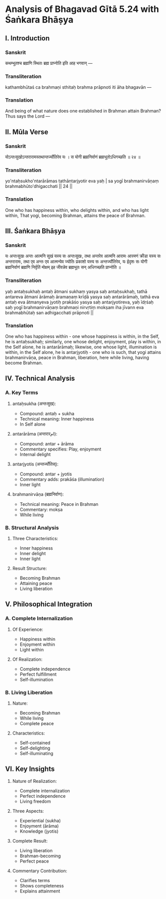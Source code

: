 # Analysis of Bhagavad Gītā 5.24 with Śaṅkara Bhāṣya

## I. Introduction

### Sanskrit
कथम्भूतश्च ब्रह्मणि स्थितः ब्रह्म प्राप्नोति इति आह भगवान् —

### Transliteration
kathambhūtaś ca brahmaṇi sthitaḥ brahma prāpnoti iti āha bhagavān —

### Translation
And being of what nature does one established in Brahman attain Brahman? Thus says the Lord —

## II. Mūla Verse

### Sanskrit
योऽन्तःसुखोऽन्तरारामस्तथान्तर्ज्योतिरेव यः ।
स योगी ब्रह्मनिर्वाणं ब्रह्मभूतोऽधिगच्छति ॥ २४ ॥

### Transliteration
yo'ntaḥsukho'ntarārāmas tathāntarjyotir eva yaḥ |
sa yogī brahmanirvāṇaṃ brahmabhūto'dhigacchati || 24 ||

### Translation
One who has happiness within, who delights within, and who has light within,
That yogi, becoming Brahman, attains the peace of Brahman.

## III. Śaṅkara Bhāṣya

### Sanskrit
यः अन्तःसुखः अन्तः आत्मनि सुखं यस्य सः अन्तःसुखः, तथा अन्तरेव आत्मनि आरामः आरमणं क्रीडा यस्य सः अन्तरारामः, तथा एव अन्तः एव आत्मन्येव ज्योतिः प्रकाशो यस्य सः अन्तर्ज्योतिरेव, यः ईदृशः सः योगी ब्रह्मनिर्वाणं ब्रह्मणि निर्वृतिं मोक्षम् इह जीवन्नेव ब्रह्मभूतः सन् अधिगच्छति प्राप्नोति ॥

### Transliteration
yaḥ antaḥsukhaḥ antaḥ ātmani sukhaṃ yasya saḥ antaḥsukhaḥ, tathā antareva ātmani ārāmaḥ āramaṇaṃ krīḍā yasya saḥ antarārāmaḥ, tathā eva antaḥ eva ātmanyeva jyotiḥ prakāśo yasya saḥ antarjyotireva, yaḥ īdṛśaḥ saḥ yogī brahmanirvāṇaṃ brahmaṇi nirvṛtiṃ mokṣam iha jīvann eva brahmabhūtaḥ san adhigacchati prāpnoti ||

### Translation
One who has happiness within - one whose happiness is within, in the Self, he is antaḥsukhaḥ; similarly, one whose delight, enjoyment, play is within, in the Self alone, he is antarārāmaḥ; likewise, one whose light, illumination is within, in the Self alone, he is antarjyotiḥ - one who is such, that yogi attains brahmanirvāṇa, peace in Brahman, liberation, here while living, having become Brahman.

## IV. Technical Analysis

### A. Key Terms

1. antaḥsukha (अन्तःसुख):
   - Compound: antaḥ + sukha
   - Technical meaning: Inner happiness
   - In Self alone

2. antarārāma (अन्तरारام):
   - Compound: antar + ārāma
   - Commentary specifies: Play, enjoyment
   - Internal delight

3. antarjyotis (अन्तर्ज्योतिस्):
   - Compound: antar + jyotis
   - Commentary adds: prakāśa (illumination)
   - Inner light

4. brahmanirvāṇa (ब्रह्मनिर्वाण):
   - Technical meaning: Peace in Brahman
   - Commentary: mokṣa
   - While living

### B. Structural Analysis

1. Three Characteristics:
   - Inner happiness
   - Inner delight
   - Inner light

2. Result Structure:
   - Becoming Brahman
   - Attaining peace
   - Living liberation

## V. Philosophical Integration

### A. Complete Internalization

1. Of Experience:
   - Happiness within
   - Enjoyment within
   - Light within

2. Of Realization:
   - Complete independence
   - Perfect fulfillment
   - Self-illumination

### B. Living Liberation

1. Nature:
   - Becoming Brahman
   - While living
   - Complete peace

2. Characteristics:
   - Self-contained
   - Self-delighting
   - Self-illuminating

## VI. Key Insights

1. Nature of Realization:
   - Complete internalization
   - Perfect independence
   - Living freedom

2. Three Aspects:
   - Experiential (sukha)
   - Enjoyment (ārāma)
   - Knowledge (jyotis)

3. Complete Result:
   - Living liberation
   - Brahman-becoming
   - Perfect peace

4. Commentary Contribution:
   - Clarifies terms
   - Shows completeness
   - Explains attainment
